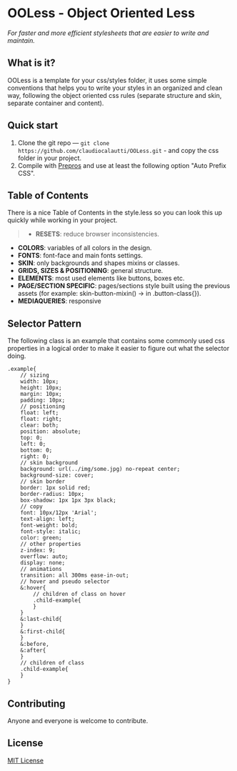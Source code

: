 # OOLess - Object Oriented Less

_For faster and more efficient stylesheets that are easier to write and maintain._


## What is it?

OOLess is a template for your css/styles folder, it uses some simple conventions that helps you to write your styles in an organized and clean way, following the object oriented css rules (separate structure and skin, separate container and content).


## Quick start

1. Clone the git repo — `git clone https://github.com/claudiocalautti/OOLess.git`	 - and copy the css folder in your project.
2. Compile with [Prepros](http://alphapixels.com/prepros/) and use at least the following option "Auto Prefix CSS".


## Table of Contents

There is a nice Table of Contents in the style.less so you can look this up quickly while working in your project.

> * **RESETS**: reduce browser inconsistencies.
* **COLORS**: variables of all colors in the design.
* **FONTS**: font-face and main fonts settings.
* **SKIN**: only backgrounds and shapes mixins or classes.
* **GRIDS, SIZES & POSITIONING**: general structure.
* **ELEMENTS**: most used elements like buttons, boxes etc.
* **PAGE/SECTION SPECIFIC**: pages/sections style built using the previous assets (for example: skin-button-mixin() -> in .button-class{}).
* **MEDIAQUERIES**: responsive


## Selector Pattern

The following class is an example that contains some commonly used css properties in a logical order to make it easier to figure out what the selector doing.

```
.example{
	// sizing
	width: 10px;
	height: 10px;
	margin: 10px;
	padding: 10px;
	// positioning
	float: left;
	float: right;
	clear: both;
	position: absolute;
	top: 0;
	left: 0;
	bottom: 0;
	right: 0;
	// skin background
	background: url(../img/some.jpg) no-repeat center;
	background-size: cover;
	// skin border	
	border: 1px solid red;
	border-radius: 10px;
	box-shadow: 1px 1px 3px black;
	// copy
	font: 10px/12px 'Arial';
	text-align: left;
	font-weight: bold;
	font-style: italic;
	color: green;
	// other properties
	z-index: 9;
	overflow: auto;
	display: none;
	// animations
	transition: all 300ms ease-in-out;
	// hover and pseudo selector
	&:hover{
		// children of class on hover
		.child-example{
		}
	}
	&:last-child{
	}
	&:first-child{
	}
	&:before,
	&:after{
	}
	// children of class
	.child-example{
	}
}
```


## Contributing

Anyone and everyone is welcome to contribute.


## License

[MIT License](http://opensource.org/licenses/MIT)